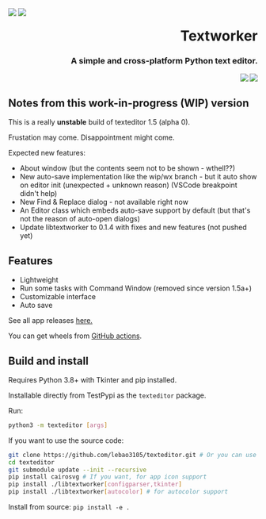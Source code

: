 <div style="float: left;">
    <img src="https://raw.githubusercontent.com/lebao3105/texteditor/data/icons/me.lebao3105.textworker.svg">
    <img src="https://raw.githubusercontent.com/lebao3105/texteditor/data/icons/me.lebao3105.textworker.Devel.svg">
</div>

<p align="right">
    <h1 align="right">
        <strong>Textworker</strong>
    </h1>
    <h3 align="right">
    A simple and cross-platform Python text editor.
    </h3>
    <a href="https://github.com/psf/black">
        <image src="https://img.shields.io/badge/code%20style-black-000000.svg" align="right"/>
    </a>
    <a href="https://github.com/lebao3105/texteditor/actions/workflows/wheeltk.yml">
        <image src="https://github.com/lebao3105/texteditor/actions/workflows/wheeltk.yml/badge.svg?branch=data" align="right"/>
    </a>
</p>

<br clear="both">

## Notes from this work-in-progress (WIP) version

This is a really **unstable** build of texteditor 1.5 (alpha 0).

Frustation may come. Disappointment might come.

Expected new features:
* About window (but the contents seem not to be shown - wthell??)
* New auto-save implementation like the wip/wx branch - but it auto show on editor init (unexpected + unknown reason) (VSCode breakpoint didn't help)
* New Find & Replace dialog - not available right now
* An Editor class which embeds auto-save support by default (but that's not the reason of auto-open dialogs)
* Update libtextworker to 0.1.4 with fixes and new features (not pushed yet)

## Features

* Lightweight
* Run some tasks with Command Window (removed since version 1.5a+)
* Customizable interface
* Auto save

See all app releases [here.](https://github.com/lebao3105/texteditor/releases)

You can get wheels from [GitHub actions](https://github.com/lebao3105/texteditor/actions).

## Build and install

Requires Python 3.8+ with Tkinter and pip installed.

Installable directly from TestPypi as the ```texteditor``` package.

Run:

```bash
python3 -m texteditor [args]
```

If you want to use the source code:

```bash
git clone https://github.com/lebao3105/texteditor.git # Or you can use gitlab instead
cd texteditor
git submodule update --init --recursive
pip install cairosvg # If you want, for app icon support
pip install ./libtextworker[configparser,tkinter]
pip install ./libtextworker[autocolor] # for autocolor support
```

Install from source: ```pip install -e .```
